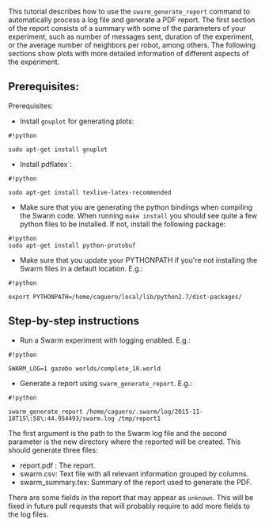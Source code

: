 This tutorial describes how to use the `swarm_generate_report` command to automatically process a log file and generate a PDF report. The first section of the report consists of a summary with some of the parameters of your experiment, such as number of messages sent, duration of the experiment, or the average number of neighbors per robot, among others. The following sections show plots with more detailed information of different aspects of the experiment.

## Prerequisites:

Prerequisites:

* Install `gnuplot` for generating plots:

```
#!python

sudo apt-get install gnuplot
```

* Install pdflatex`:

```
#!python

sudo apt-get install texlive-latex-recommended
```


* Make sure that you are generating the python bindings when compiling the Swarm code. When running `make install` you should see quite a few python files to be installed. If not, install the following package:

```
#!python
sudo apt-get install python-protobuf
```

* Make sure that you update your PYTHONPATH if you're not installing the Swarm files in a default location. E.g.:
 
``` 
#!python
 
export PYTHONPATH=/home/caguero/local/lib/python2.7/dist-packages/
```

## Step-by-step instructions


* Run a Swarm experiment with logging enabled. E.g.:

```
#!python

SWARM_LOG=1 gazebo worlds/complete_10.world
```

* Generate a report using `swarm_generate_report`. E.g.:

```
#!python

swarm_generate_report /home/caguero/.swarm/log/2015-11-18T15\:58\:44.954493/swarm.log /tmp/report1
```

The first argument is the path to the Swarm log file and the second parameter is the new directory where the reported will be created. This should generate three files:

* report.pdf : The report.
* swarm.csv: Text file with all relevant information grouped by columns.
* swarm_summary.tex: Summary of the report used to generate the PDF.

There are some fields in the report that may appear as `unknown`. This will be fixed in future pull requests that will probably require to add more fields to the log files.